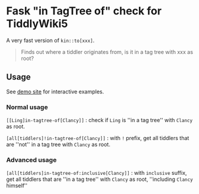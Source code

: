 # Fask "in TagTree of" check for TiddlyWiki5

A very fast version of `kin::to[xxx]`.

> Finds out where a tiddler originates from, is it in a tag tree with xxx as root?

## Usage

See [demo site](https://tiddly-gittly.github.io/in-tagtree-of/) for interactive examples.

### Normal usage

`[[Ling]in-tagtree-of[Clancy]]` : check if `Ling` is ''in a tag tree'' with `Clancy` as root.

`[all[tiddlers]!in-tagtree-of[Clancy]]` : with `!` prefix, get all tiddlers that are ''not'' in a tag tree with `Clancy` as root.

### Advanced usage

`[all[tiddlers]in-tagtree-of:inclusive[Clancy]]` : with `inclusive` suffix, get all tiddlers that are ''in a tag tree'' with `Clancy` as root, ''including `Clancy` himself''
